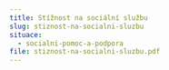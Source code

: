 ```yaml
---
title: Stížnost na sociální službu
slug: stiznost-na-socialni-sluzbu
situace:
  - socialni-pomoc-a-podpora
file: stiznost-na-socialni-sluzbu.pdf
---
```

